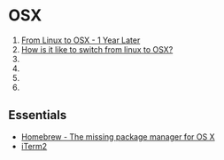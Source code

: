# OSX

1. [From Linux to OSX - 1 Year Later](http://batsov.com/articles/2012/09/09/from-linux-to-osx-1-year-later/)
1. [How is it like to switch from linux to OSX?](http://www.quora.com/How-is-it-like-to-switch-from-linux-to-OSX)
1. []()
1. []()
1. []()
1. []()

## Essentials

* [Homebrew - The missing package manager for OS X](http://brew.sh/)
* [iTerm2](http://iterm2.com/)
